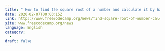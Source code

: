 ```yaml
---
title: " How to find the square root of a number and calculate it by hand "
date: 2020-02-07T00:03:15Z
link: https://www.freecodecamp.org/news/find-square-root-of-number-calculate-by-hand/?utm_medium=RSS&utm_source=news.12bit.vn
site: www.freecodecamp.org/news
language: English
category:
  -   
draft: false
---
```

